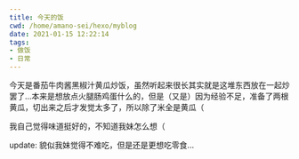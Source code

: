 ```yaml
---
title: 今天的饭
cwd: /home/amano-sei/hexo/myblog
date: 2021-01-15 12:22:14
tags:
- 做饭
- 日常
---
```


今天是番茄牛肉酱黑椒汁黄瓜炒饭，虽然听起来很长其实就是这堆东西放在一起炒罢了...本来是想放点火腿肠鸡蛋什么的，但是（又是）因为经验不足，准备了两根黄瓜，切出来之后才发觉太多了，所以除了米全是黄瓜（

我自己觉得味道挺好的，不知道我妹怎么想（

update: 貌似我妹觉得不难吃，但是还是更想吃零食...

